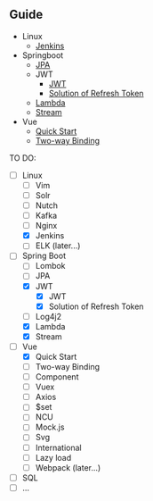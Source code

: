## Guide
- Linux
    - [Jenkins](https://github.com/TerenceWtc/documents/blob/master/Linux/Jenkins/Jenkins.md)
- Springboot
    - [JPA](https://github.com/TerenceWtc/documents/blob/master/Springboot/JPA/JPA.md)
    - JWT
        - [JWT](https://github.com/TerenceWtc/documents/blob/master/Springboot/JWT/JWT.md)
        - [Solution of Refresh Token](https://github.com/TerenceWtc/documents/blob/master/Springboot/JWT/Solution%20of%20Refresh%20Token.md)
    - [Lambda](https://github.com/TerenceWtc/documents/blob/master/Springboot/Lambda/Lambda.md)
    - [Stream](https://github.com/TerenceWtc/documents/blob/master/Springboot/Stream/Stream.md)
- Vue
    - [Quick Start](https://github.com/TerenceWtc/documents/blob/master/Vue/Quick%20Start/Quick%20Start.md)
    - [Two-way Binding](https://github.com/TerenceWtc/documents/blob/master/Vue/Two%2Dway%20Binding/Two%2Dway%20Binding.md)

TO DO:  
- [ ] Linux
    - [ ] Vim
    - [ ] Solr
    - [ ] Nutch
    - [ ] Kafka
    - [ ] Nginx
    - [x] Jenkins
    - [ ] ELK (later...)
- [ ] Spring Boot
    - [ ] Lombok
    - [ ] JPA
    - [x] JWT
        - [x] JWT
        - [x] Solution of Refresh Token
    - [ ] Log4j2
    - [x] Lambda
    - [x] Stream
- [ ] Vue
    - [x] Quick Start
    - [ ] Two-way Binding
    - [ ] Component
    - [ ] Vuex
    - [ ] Axios
    - [ ] $set
    - [ ] NCU
    - [ ] Mock.js
    - [ ] Svg
    - [ ] International
    - [ ] Lazy load
    - [ ] Webpack (later...)
- [ ] SQL
- [ ] ...